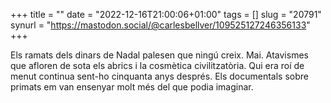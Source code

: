 +++
title = ""
date = "2022-12-16T21:00:06+01:00"
tags = []
slug = "20791"
synurl = "https://mastodon.social/@carlesbellver/109525127246356133"
+++

Els ramats dels dinars de Nadal palesen que ningú creix. Mai. Atavismes que afloren de sota els abrics i la cosmètica civilitzatòria. Qui era roí de menut continua sent-ho cinquanta anys després. Els documentals sobre primats em van ensenyar molt més del que podia imaginar.

